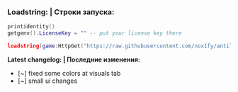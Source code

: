 ### Loadstring: | Строки запуска:

```lua
printidentity()
getgenv().LicenseKey = "" -- put your license key there

loadstring(game:HttpGet("https://raw.githubusercontent.com/nox1fy/antilose.cc/refs/heads/main/main.lua", true))()
```


**Latest changelog: | Последние изменения:**
 - \[~] fixed some colors at visuals tab
 - \[~] small ui changes
